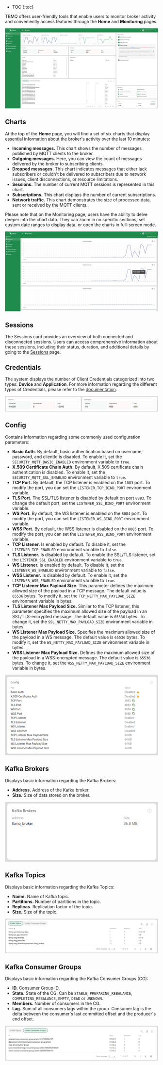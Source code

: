 * TOC
{:toc}

TBMQ offers user-friendly tools that enable users to monitor broker activity and conveniently access features through the **Home** and **Monitoring** pages.

![image](/images/mqtt-broker/user-guide/ui/home-page.png)

## Charts

At the top of the **Home** page, you will find a set of six charts that display essential information about the broker's activity over the last 10 minutes:
  - **Incoming messages.** This chart shows the number of messages published by MQTT clients to the broker.
  - **Outgoing messages.** Here, you can view the count of messages delivered by the broker to subscribing clients.
  - **Dropped messages.** This chart indicates messages that either lack subscribers or couldn't be delivered to subscribers due to network issues, client disconnections, or resource limitations.
  - **Sessions.** The number of current MQTT sessions is represented in this chart.
  - **Subscriptions.** This chart displays the number of current subscriptions.
  - **Network traffic.** This chart demonstrates the size of processed data, sent or received by the MQTT clients.

Please note that on the Monitoring page, users have the ability to delve deeper into the chart data. 
They can zoom in on specific sections, set custom date ranges to display data, or open the charts in full-screen mode.

![image](/images/mqtt-broker/user-guide/ui/monitoring-page.png)

## Sessions

The Sessions card provides an overview of both connected and disconnected sessions. 
Users can access comprehensive information about these sessions, including their status, duration, and additional details by going to the [Sessions](/docs/mqtt-broker/user-guide/ui/sessions/) page.

## Credentials

The system displays the number of Client Credentials categorized into two types: **Device** and **Application**. 
For more information regarding the different types of Credentials, please refer to the [documentation](/docs/mqtt-broker/user-guide/mqtt-client-type/).

![image](/images/mqtt-broker/user-guide/ui/sessions-credentials-card.png)
 
## Config

Contains information regarding some commonly used configuration parameters:
  - **Basic Auth.** By default, basic authentication based on username, password, and clientId is disabled. To enable it, set the `SECURITY_MQTT_BASIC_ENABLED` environment variable to `true`.
  - **X.509 Certificate Chain Auth.** By default, X.509 certificate chain authentication is disabled. To enable it, set the `SECURITY_MQTT_SSL_ENABLED` environment variable to `true`.
  - **TCP Port.** By default, the TCP listener is enabled on the `1883` port. To modify the port, you can set the `LISTENER_TCP_BIND_PORT` environment variable.
  - **TLS Port.** The SSL/TLS listener is disabled by default on port `8883`. To change the default port, set the `LISTENER_SSL_BIND_PORT` environment variable.
  - **WS Port.** By default, the WS listener is enabled on the `8084` port. To modify the port, you can set the `LISTENER_WS_BIND_PORT` environment variable.
  - **WSS Port.** By default, the WSS listener is disabled on the `8085` port. To modify the port, you can set the `LISTENER_WSS_BIND_PORT` environment variable.
  - **TCP Listener.** Is enabled by default. To disable it, set the `LISTENER_TCP_ENABLED` environment variable to `false`.
  - **TLS Listener.** Is disabled by default. To enable the SSL/TLS listener, set the `LISTENER_SSL_ENABLED` environment variable to `true`.
  - **WS Listener.** Is enabled by default. To disable it, set the `LISTENER_WS_ENABLED` environment variable to `false`.
  - **WSS Listener.** Is disabled by default. To enable it, set the `LISTENER_WSS_ENABLED` environment variable to `true`.
  - **TCP Listener Max Payload Size.** This parameter defines the maximum allowed size of the payload in a TCP message. The default value is `65536` bytes. To modify it, set the `TCP_NETTY_MAX_PAYLOAD_SIZE` environment variable in bytes.
  - **TLS Listener Max Payload Size.** Similar to the TCP listener, this parameter specifies the maximum allowed size of the payload in an SSL/TLS-encrypted message. The default value is `65536` bytes. To change it, set the `SSL_NETTY_MAX_PAYLOAD_SIZE` environment variable in bytes.
  - **WS Listener Max Payload Size.** Specifies the maximum allowed size of the payload in a WS message. The default value is `65536` bytes. To modify it, set the `WS_NETTY_MAX_PAYLOAD_SIZE` environment variable in bytes.
  - **WSS Listener Max Payload Size.** Defines the maximum allowed size of the payload in a WSS-encrypted message. The default value is `65536` bytes. To change it, set the `WSS_NETTY_MAX_PAYLOAD_SIZE` environment variable in bytes.

![image](/images/mqtt-broker/user-guide/ui/config-card.png)

## Kafka Brokers

Displays basic information regarding the Kafka Brokers:
- **Address.** Address of the Kafka broker.
- **Size.** Size of data stored on the broker.

![image](/images/mqtt-broker/user-guide/ui/kafka-brokers-card.png)

## Kafka Topics

Displays basic information regarding the Kafka Topics:
- **Name.** Name of Kafka topic.
- **Partitions.** Number of partitions in the topic.
- **Replicas.** Replication factor of the topic.
- **Size.** Size of the topic.

![image](/images/mqtt-broker/user-guide/ui/kafka-topics-card.png)

## Kafka Consumer Groups

Displays basic information regarding the Kafka Consumer Groups (CG):
- **ID.** Consumer Group ID.
- **State.** State of the CG. Can be `STABLE`, `PREPARING_REBALANCE`, `COMPLETING_REBALANCE`, `EMPTY`, `DEAD` or `UNKNOWN`.
- **Members.** Number of consumers in the CG.
- **Lag.** Sum of all consumers lags within the group. Consumer lag is the delta between the consumer's last committed offset and the producer's end offset.

![image](/images/mqtt-broker/user-guide/ui/kafka-consumer-groups-card.png)
